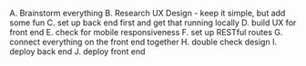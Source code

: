 A. Brainstorm everything
B. Research UX Design - keep it simple, but add some fun
C. set up back end first and get that running locally
D. build UX for front end
E. check for mobile responsiveness
F. set up RESTful routes
G. connect everything on the front end together
H. double check design
I. deploy back end
J. deploy front end
